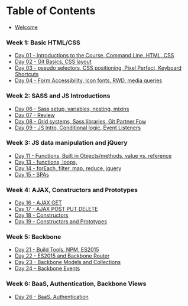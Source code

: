 # Table of Contents

* [Welcome](/welcome.md)

### Week 1: Basic HTML/CSS
* [Day 01 - Introductions to the Course, Command Line, HTML, CSS](/day-01)
* [Day 02 - Git Basics, CSS layout](/day-02)
* [Day 03 - pseudo selectors, CSS positioning, Pixel Perfect, Keyboard Shortcuts](/day-03)
* [Day 04 - Form Accessibility, Icon fonts, RWD, media queries](/day-04)

### Week 2: SASS and JS Introductions
* [Day 06 - Sass setup, variables, nesting, mixins](/day-06)
* [Day 07 - Review](/day-07)
* [Day 08 - Grid systems, Sass libraries, Git Partner Fow](/day-08)
* [Day 09 - JS Intro, Conditional logic, Event Listeners](/day-09)

### Week 3: JS data manipulation and jQuery
* [Day 11 - Functions, Built in Objects/methods, value vs. reference](/day-11)
* [Day 13 - functions, loops, ](/day-13)
* [Day 14 - forEach, filter, map, reduce, jquery](/day-14)
* [Day 15 - SPAs](/day-15)

### Week 4: AJAX, Constructors and Prototypes
* [Day 16 - AJAX GET](/day-16)
* [Day 17 - AJAX POST PUT DELETE](/day-17)
* [Day 18 - Constructors](/day-18)
* [Day 19 - Constructors and Prototypes](/day-19)

### Week 5: Backbone
* [Day 21 - Build Tools, NPM, ES2015](/day-21)
* [Day 22 - ES2015 and Backbone Router](/day-22)
* [Day 23 - Backbone Models and Collections](/day-23)
* [Day 24 - Backbone Events](/day-24)

### Week 6: BaaS, Authentication, Backbone Views
* [Day 26 - BaaS, Authentication](/day-26)

<!-- * [Day 27 - Backbone Views](/day-27) -->
<!-- * [Day 28 - Backbone Views](/day-28) -->
<!-- * [Day 29 - Data Store, Group Project/Agile](/day-29) -->

<!-- ### Week 7: React -->
<!-- * Day 31 - Review/Rest -->
<!-- * [Day 32 - React Intro: Setup, component basics, router basics](/day-32) -->
<!-- * [Day 33 - React Cont'd: Router, Component Lifecycle, Ajax](/day-33) -->
<!-- * [Day 34 - React Cont'd: Using a Store with React](/day-34) -->

<!-- ### Week 8: React and Testing -->
<!-- * [Day 36 - Index Route, React State (like button 4 ways)](/day-36) -->
<!-- * [Day 37 - Intro to Unit Testing, Review React Lifecycle Methods](/day-37) -->
<!-- * [Day 38 - Recursion, Writing errors](/day-38) -->
<!-- * [Day 39 - Promises](/day-39) -->

<!-- ### Week 9: Review -->
<!-- * [Day 41 - ](/day-41) -->
<!-- * [Day 42 - ](/day-42) -->
<!-- * [Day 43 - ](/day-43) -->
<!-- * [Day 44 - ](/day-44) -->
